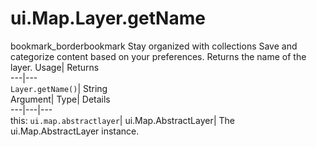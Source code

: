  
#  ui.Map.Layer.getName 
bookmark_borderbookmark Stay organized with collections  Save and categorize content based on your preferences. 
Returns the name of the layer. 
Usage| Returns  
---|---  
`Layer.getName()`| String  
Argument| Type| Details  
---|---|---  
this: `ui.map.abstractlayer`| ui.Map.AbstractLayer| The ui.Map.AbstractLayer instance.  
